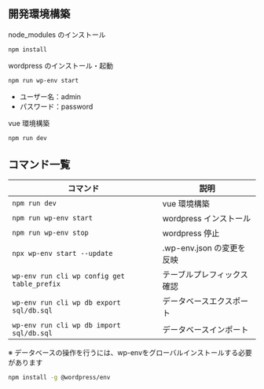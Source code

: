 ## 開発環境構築

node_modules のインストール
```bash
npm install
```

wordpress のインストール・起動
```bash
npm run wp-env start
```
- ユーザー名：admin
- パスワード：password

vue 環境構築
```bash
npm run dev
```

## コマンド一覧

| コマンド | 説明 |
| --- | --- |
| `npm run dev` | vue 環境構築 |
| `npm run wp-env start` | wordpress インストール |
| `npm run wp-env stop` | wordpress 停止 |
| `npx wp-env start --update` | .wp-env.json の変更を反映 |
| `wp-env run cli wp config get table_prefix` | テーブルプレフィックス確認 |
| `wp-env run cli wp db export sql/db.sql` | データベースエクスポート |
| `wp-env run cli wp db import sql/db.sql` | データベースインポート |

※ データベースの操作を行うには、wp-envをグローバルインストールする必要があります
```bash
npm install -g @wordpress/env
```
